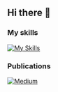 ## Hi there 👋

### My skills
[![My Skills](https://skillicons.dev/icons?i=ts,nextjs,js,react,tailwind,redux,prisma,express,nodejs,html,css,github,git,mongodb,mysql,bootstrap,php,docker)](https://skillicons.dev)


### Publications
<div>
  <a href="https://medium.com/@keithchasen">
    <img src="https://img.shields.io/badge/Medium-12100E?style=for-the-badge&logo=medium&logoColor=white" target="_blank" alt="Medium">
  </a>
</div>
<!--
**KeithChasen/keithchasen** is a ✨ _special_ ✨ repository because its `README.md` (this file) appears on your GitHub profile.

Here are some ideas to get you started:

- 🔭 I’m currently working on ...
- 🌱 I’m currently learning ...
- 👯 I’m looking to collaborate on ...
- 🤔 I’m looking for help with ...
- 💬 Ask me about ...
- 📫 How to reach me: ...
- 😄 Pronouns: ...
- ⚡ Fun fact: ...
-->
